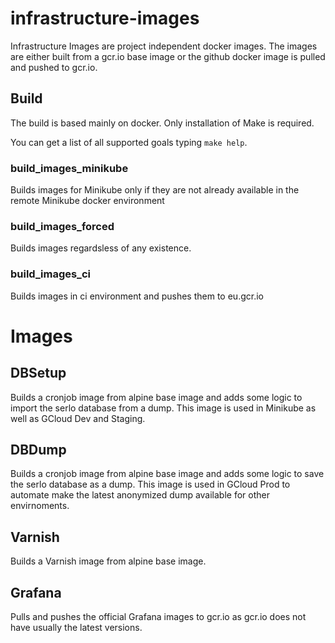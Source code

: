 # infrastructure-images

Infrastructure Images are project independent docker images. The images are either built from a gcr.io base image or the github docker image is pulled and pushed to gcr.io.

## Build

The build is based mainly on docker. Only installation of Make is required.

You can get a list of all supported goals typing ```make help```.

### build_images_minikube

Builds images for Minikube only if they are not already available in the remote Minikube docker environment

### build_images_forced


Builds images regardsless of any existence.

### build_images_ci

Builds images in ci environment and pushes them to eu.gcr.io


# Images

## DBSetup

Builds a cronjob image from alpine base image and adds some logic to import the serlo database from a dump.
This image is used in Minikube as well as GCloud Dev and Staging.

## DBDump

Builds a cronjob image from alpine base image and adds some logic to save the serlo database as a dump.
This image is used in GCloud Prod to automate make the latest anonymized dump available for other envirnoments.

## Varnish

Builds a Varnish image from alpine base image.

## Grafana

Pulls and pushes the official Grafana images to gcr.io as gcr.io does not have usually the latest versions.
